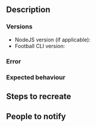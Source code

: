 <!-- Please use the appropriate issue title format:
    BUG REPORT
    Bug: {Short description of bug}

    SUGGESTION
    Suggestion: {Short description of suggestion}

    OTHER
    {Question|Discussion|Whatever}: {Short description} -->


## Description
<!-- Describe the bug or suggestion in detail -->

### Versions

- NodeJS version (if applicable):
- Football CLI version:

### Error
<!-- Put error here. Exceptions, and full traceback if possible. -->
 
### Expected behaviour
<!-- Put expected behaviour here -->

## Steps to recreate
<!-- Describe the steps here -->

## People to notify
<!-- Please @mention relevant people here:-->
